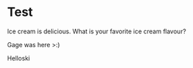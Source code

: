 # Test

Ice cream is delicious. What is your favorite ice cream flavour?

Gage was here >:)

Helloski
